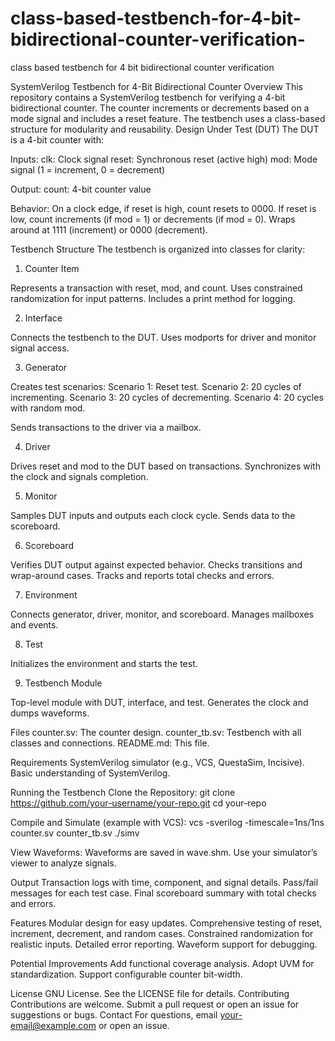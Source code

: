 # class-based-testbench-for-4-bit-bidirectional-counter-verification-
class based testbench for 4 bit bidirectional counter verification 

SystemVerilog Testbench for 4-Bit Bidirectional Counter
Overview
This repository contains a SystemVerilog testbench for verifying a 4-bit bidirectional counter. The counter increments or decrements based on a mode signal and includes a reset feature. The testbench uses a class-based structure for modularity and reusability.
Design Under Test (DUT)
The DUT is a 4-bit counter with:

Inputs:
clk: Clock signal
reset: Synchronous reset (active high)
mod: Mode signal (1 = increment, 0 = decrement)


Output:
count: 4-bit counter value


Behavior:
On a clock edge, if reset is high, count resets to 0000.
If reset is low, count increments (if mod = 1) or decrements (if mod = 0).
Wraps around at 1111 (increment) or 0000 (decrement).



Testbench Structure
The testbench is organized into classes for clarity:
1. Counter Item

Represents a transaction with reset, mod, and count.
Uses constrained randomization for input patterns.
Includes a print method for logging.

2. Interface

Connects the testbench to the DUT.
Uses modports for driver and monitor signal access.

3. Generator

Creates test scenarios:
Scenario 1: Reset test.
Scenario 2: 20 cycles of incrementing.
Scenario 3: 20 cycles of decrementing.
Scenario 4: 20 cycles with random mod.


Sends transactions to the driver via a mailbox.

4. Driver

Drives reset and mod to the DUT based on transactions.
Synchronizes with the clock and signals completion.

5. Monitor

Samples DUT inputs and outputs each clock cycle.
Sends data to the scoreboard.

6. Scoreboard

Verifies DUT output against expected behavior.
Checks transitions and wrap-around cases.
Tracks and reports total checks and errors.

7. Environment

Connects generator, driver, monitor, and scoreboard.
Manages mailboxes and events.

8. Test

Initializes the environment and starts the test.

9. Testbench Module

Top-level module with DUT, interface, and test.
Generates the clock and dumps waveforms.

Files
counter.sv: The counter design.
counter_tb.sv: Testbench with all classes and connections.
README.md: This file.

Requirements
SystemVerilog simulator (e.g., VCS, QuestaSim, Incisive).
Basic understanding of SystemVerilog.

Running the Testbench
Clone the Repository:
git clone https://github.com/your-username/your-repo.git
cd your-repo

Compile and Simulate (example with VCS):
vcs -sverilog -timescale=1ns/1ns counter.sv counter_tb.sv
./simv


View Waveforms:
Waveforms are saved in wave.shm. Use your simulator’s viewer to analyze signals.



Output
Transaction logs with time, component, and signal details.
Pass/fail messages for each test case.
Final scoreboard summary with total checks and errors.

Features
Modular design for easy updates.
Comprehensive testing of reset, increment, decrement, and random cases.
Constrained randomization for realistic inputs.
Detailed error reporting.
Waveform support for debugging.

Potential Improvements
Add functional coverage analysis.
Adopt UVM for standardization.
Support configurable counter bit-width.

License
GNU License. See the LICENSE file for details.
Contributing
Contributions are welcome. Submit a pull request or open an issue for suggestions or bugs.
Contact
For questions, email your-email@example.com or open an issue.

